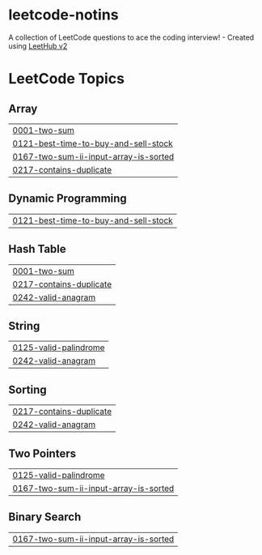 # leetcode-notins
A collection of LeetCode questions to ace the coding interview! - Created using [LeetHub v2](https://github.com/arunbhardwaj/LeetHub-2.0)

<!---LeetCode Topics Start-->
# LeetCode Topics
## Array
|  |
| ------- |
| [0001-two-sum](https://github.com/NitinSomisetty/leetcode-notins/tree/master/0001-two-sum) |
| [0121-best-time-to-buy-and-sell-stock](https://github.com/NitinSomisetty/leetcode-notins/tree/master/0121-best-time-to-buy-and-sell-stock) |
| [0167-two-sum-ii-input-array-is-sorted](https://github.com/NitinSomisetty/leetcode-notins/tree/master/0167-two-sum-ii-input-array-is-sorted) |
| [0217-contains-duplicate](https://github.com/NitinSomisetty/leetcode-notins/tree/master/0217-contains-duplicate) |
## Dynamic Programming
|  |
| ------- |
| [0121-best-time-to-buy-and-sell-stock](https://github.com/NitinSomisetty/leetcode-notins/tree/master/0121-best-time-to-buy-and-sell-stock) |
## Hash Table
|  |
| ------- |
| [0001-two-sum](https://github.com/NitinSomisetty/leetcode-notins/tree/master/0001-two-sum) |
| [0217-contains-duplicate](https://github.com/NitinSomisetty/leetcode-notins/tree/master/0217-contains-duplicate) |
| [0242-valid-anagram](https://github.com/NitinSomisetty/leetcode-notins/tree/master/0242-valid-anagram) |
## String
|  |
| ------- |
| [0125-valid-palindrome](https://github.com/NitinSomisetty/leetcode-notins/tree/master/0125-valid-palindrome) |
| [0242-valid-anagram](https://github.com/NitinSomisetty/leetcode-notins/tree/master/0242-valid-anagram) |
## Sorting
|  |
| ------- |
| [0217-contains-duplicate](https://github.com/NitinSomisetty/leetcode-notins/tree/master/0217-contains-duplicate) |
| [0242-valid-anagram](https://github.com/NitinSomisetty/leetcode-notins/tree/master/0242-valid-anagram) |
## Two Pointers
|  |
| ------- |
| [0125-valid-palindrome](https://github.com/NitinSomisetty/leetcode-notins/tree/master/0125-valid-palindrome) |
| [0167-two-sum-ii-input-array-is-sorted](https://github.com/NitinSomisetty/leetcode-notins/tree/master/0167-two-sum-ii-input-array-is-sorted) |
## Binary Search
|  |
| ------- |
| [0167-two-sum-ii-input-array-is-sorted](https://github.com/NitinSomisetty/leetcode-notins/tree/master/0167-two-sum-ii-input-array-is-sorted) |
<!---LeetCode Topics End-->